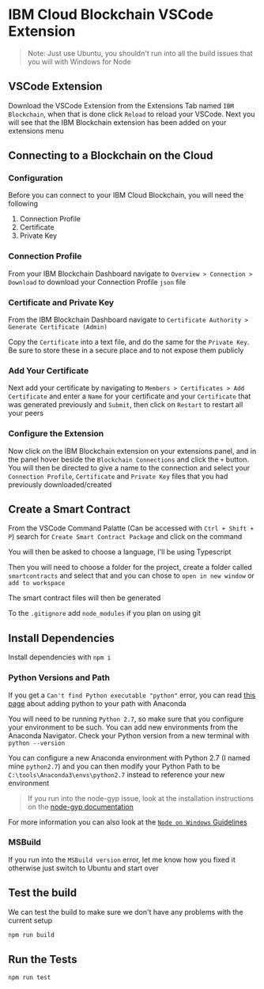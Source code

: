# IBM Cloud Blockchain VSCode Extension

> Note: Just use Ubuntu, you shouldn't run into all the build issues that you will with Windows for Node

## VSCode Extension

Download the VSCode Extension from the Extensions Tab named `IBM Blockchain`, when that is done click `Reload` to reload your VSCode. Next you will see that the IBM Blockchain extension has been added on your extensions menu

## Connecting to a Blockchain on the Cloud

### Configuration

Before you can connect to your IBM Cloud Blockchain, you will need the following

1. Connection Profile
2. Certificate
3. Private Key

### Connection Profile

From your IBM Blockchain Dashboard navigate to `Overview > Connection > Download` to download your Connection Profile `json` file

### Certificate and Private Key

From the IBM Blockchain Dashboard navigate to `Certificate Authority > Generate Certificate (Admin)`

Copy the `Certificate` into a text file, and do the same for the `Private Key`. Be sure to store these in a secure place and to not expose them publicly

### Add Your Certificate

Next add your certificate by navigating to `Members > Certificates > Add Certificate` and enter a `Name` for your certificate and your `Certificate` that was generated previously and `Submit`, then click on `Restart` to restart all your peers


### Configure the Extension

Now click on the IBM Blockchain extension on your extensions panel, and in the panel hover beside the `Blockchain Connections` and click the `+` button. You will then be directed to give a name to the connection and select your `Connection Profile`, `Certificate` and `Private Key` files that you had previously downloaded/created

## Create a Smart Contract

From the VSCode Command Palatte (Can be accessed with `Ctrl + Shift + P`) search for `Create Smart Contract Package` and click on the command

You will then be asked to choose a language, I'll be using Typescript

Then you will need to choose a folder for the project, create a folder called `smartcontracts` and select that and you can chose to `open in new window` or `add to workspace`

The smart contract files will then be generated

To the `.gitignore` add `node_modules` if you plan on using git

## Install Dependencies

Install dependencies with `npm i`

### Python Versions and Path

If you get a `Can't find Python executable "python"` error, you can read [this page](https://docs.anaconda.com/anaconda/user-guide/tasks/integration/python-path/) about adding python to your path with Anaconda

You will need to be running `Python 2.7`, so make sure that you configure your environment to be such. You can add new environments from the Anaconda Navigator. Check your Python version from a new terminal with `python --version`

You can configure a new Anaconda environment with Python 2.7  (I named mine `python2.7`) and you can then modify your Python Path to be `C:\tools\Anaconda3\envs\python2.7` instead to reference your new environment

> If you run into the node-gyp issue, look at the installation instructions on the [node-gyp documentation](https://github.com/nodejs/node-gyp#on-windows)

For more information you can also look at the [`Node on Windows` Guidelines](https://github.com/Microsoft/nodejs-guidelines/blob/master/windows-environment.md)

### MSBuild

If you run into the `MSBuild version` error, let me know how you fixed it otherwise just switch to Ubuntu and start over

## Test the build

We can test the build to make sure we don't have any problems with the current setup

```bash
npm run build
```

## Run the Tests

```bash
npm run test
```

